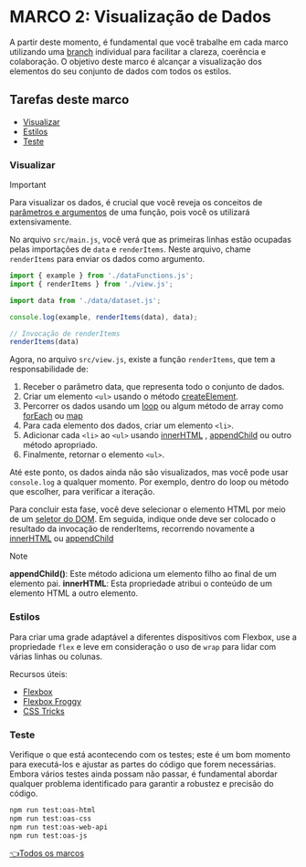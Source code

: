 # **MARCO 2:** Visualização de Dados

A partir deste momento, é fundamental que você
trabalhe em cada marco utilizando uma
[branch](https://www.atlassian.com/br/git/tutorials/comparing-workflows/feature-branch-workflow)
individual para facilitar a clareza, coerência e
colaboração. O objetivo deste marco é alcançar a visualização
dos elementos do seu conjunto de dados com todos os estilos.

## Tarefas deste marco

- [Visualizar](#visualizar)
- [Estilos](#estilos)
- [Teste](#teste)

### Visualizar

> [!IMPORTANT]
> Para visualizar os dados, é crucial que você reveja
> os conceitos de
> [parâmetros e argumentos](https://www.youtube.com/watch?v=5VVBrfWQ2Wk)
> de uma função, pois você os utilizará extensivamente.

No arquivo `src/main.js`, você verá que as primeiras linhas
estão ocupadas pelas importações de `data` e `renderItems`.
Neste arquivo, chame `renderItems` para enviar os dados
como argumento.

```js
import { example } from './dataFunctions.js';
import { renderItems } from './view.js';

import data from './data/dataset.js';

console.log(example, renderItems(data), data);

// Invocação de renderItems
renderItems(data)
```

Agora, no arquivo `src/view.js`, existe a função `renderItems`,
que tem a responsabilidade de:

1. Receber o parâmetro data, que representa todo o conjunto de dados.
2. Criar um elemento `<ul>` usando o método
[createElement](https://developer.mozilla.org/pt-BR/docs/Web/API/Document/createElement).
3. Percorrer os dados usando um
[loop](https://developer.mozilla.org/es/docs/Web/JavaScript/Guide/Loops_and_iteration)
ou algum método de array como
[forEach](https://developer.mozilla.org/es/docs/Web/JavaScript/Reference/Global_Objects/Array/forEach)
ou
[map](https://developer.mozilla.org/es/docs/Web/JavaScript/Reference/Global_Objects/Array/map)
4. Para cada elemento dos dados, criar um elemento `<li>`.
5. Adicionar cada `<li>` ao `<ul>` usando
[innerHTML](https://developer.mozilla.org/es/docs/Web/API/Element/innerHTML) ,
[appendChild](https://developer.mozilla.org/es/docs/Web/API/Node/appendChild)
ou outro método apropriado.
6. Finalmente, retornar o elemento `<ul>`.

Até este ponto, os dados ainda não são visualizados, mas você pode usar
`console.log` a qualquer momento. Por exemplo, dentro do loop ou método que
escolher, para verificar a iteração.

Para concluir esta fase, você deve selecionar o elemento HTML por meio de um
[seletor do DOM](https://developer.mozilla.org/es/docs/Web/API/Document_object_model/Locating_DOM_elements_using_selectors).
Em seguida, indique onde deve ser colocado o resultado da invocação de
renderItems, recorrendo novamente a
[innerHTML](https://developer.mozilla.org/es/docs/Web/API/Element/innerHTML) ou
[appendChild](https://developer.mozilla.org/es/docs/Web/API/Node/appendChild)

> [!NOTE]
> **appendChild()**: Este método adiciona um elemento filho ao final
> de um elemento pai.
> **innerHTML**: Esta propriedade atribui o conteúdo de um elemento
> HTML a outro elemento.

### Estilos

Para criar uma grade adaptável a diferentes dispositivos
com Flexbox, use a propriedade `flex` e leve em consideração o uso
de `wrap` para lidar com várias linhas ou colunas.

Recursos úteis:

- [Flexbox](https://curriculum.laboratoria.la/es/topics/css/css/flexbox)
- [Flexbox Froggy](https://flexboxfroggy.com/#es)
- [CSS Tricks](https://css-tricks.com/snippets/css/a-guide-to-flexbox/)

### Teste

Verifique o que está acontecendo com os testes;
este é um bom momento para executá-los e ajustar
as partes do código que forem necessárias. Embora
vários testes ainda possam não passar, é
fundamental abordar qualquer problema identificado
para garantir a robustez e precisão do código.

``` sh
npm run test:oas-html
npm run test:oas-css
npm run test:oas-web-api
npm run test:oas-js
```

[👈Todos os marcos](../README.pt.md#6-marcos)
